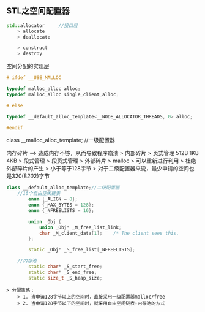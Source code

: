 ## STL之空间配置器
```C++
std::allocator     //接口层
    > allocate
    > deallocate

    > construct
    > destroy
```
空间分配的实现层
```C++
# ifdef __USE_MALLOC

typedef malloc_alloc alloc;
typedef malloc_alloc single_client_alloc;

# else

typedef __default_alloc_template<__NODE_ALLOCATOR_THREADS, 0> alloc;

#endif 
```
class __malloc_alloc_template; //一级配置器

内存碎片  ==>  造成内存不够，从而导致程序崩溃
    > 内部碎片
        > 页式管理  512B 1KB 4KB
        > 段式管理
        > 段页式管理
    > 外部碎片
        > malloc
        > 可以重新进行利用
        > 杜绝外部碎片的产生
        > 小于等于128字节
        > 对于二级配置器来说，最少申请的空间也是320(8*20*2)字节

```C++
class __default_alloc_template;//二级配置器
    //16个自由空闲链表
        enum {_ALIGN = 8};
        enum {_MAX_BYTES = 128};
        enum {_NFREELISTS = 16}; 

        union _Obj {
            union _Obj* _M_free_list_link;
            char _M_client_data[1];    /* The client sees this.        */
        };

        static _Obj* _S_free_list[_NFREELISTS]; 
```
```C++
    //内存池
        static char* _S_start_free;
        static char* _S_end_free;
        static size_t _S_heap_size;
```
    > 分配策略：
        > 1. 当申请128字节以上的空间时，直接采用一级配置器malloc/free
        > 2. 当申请128字节以下的空间时，就采用自由空闲链表+内存池的方式
